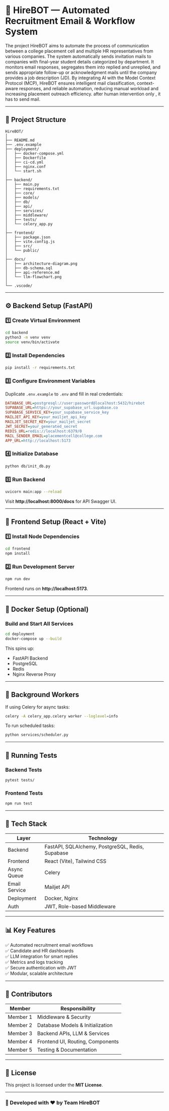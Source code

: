 # 🤖 HireBOT — Automated Recruitment Email & Workflow System

The project HireBOT aims to automate the process of communication between a college placement cell and multiple HR representatives from various companies. 
The system automatically sends invitation mails to companies with final-year student details categorized by department. It monitors email responses, segregates them into replied and unreplied, and sends appropriate follow-up or acknowledgment mails until the company provides a job description (JD). 
By integrating AI with the Model Context Protocol (MCP), HireBOT ensures intelligent mail classification, context-aware responses, and reliable automation, reducing manual workload and increasing placement outreach efficiency.
after human intervention only , it has to send mail.

---

## 🧱 Project Structure

```
HireBOT/
│
├── README.md
├── .env.example
├── deployment/
│   ├── docker-compose.yml
│   ├── Dockerfile
│   ├── ci-cd.yml
│   ├── nginx.conf
│   └── start.sh
│
├── backend/
│   ├── main.py
│   ├── requirements.txt
│   ├── core/
│   ├── models/
│   ├── db/
│   ├── api/
│   ├── services/
│   ├── middleware/
│   ├── tests/
│   └── celery_app.py
│
├── frontend/
│   ├── package.json
│   ├── vite.config.js
│   ├── src/
│   └── public/
│
├── docs/
│   ├── architecture-diagram.png
│   ├── db-schema.sql
│   ├── api-reference.md
│   └── llm-flowchart.png
│
└── .vscode/
```

---

## ⚙️ Backend Setup (FastAPI)

### 1️⃣ Create Virtual Environment
```bash
cd backend
python3 -m venv venv
source venv/bin/activate
```

### 2️⃣ Install Dependencies
```bash
pip install -r requirements.txt
```

### 3️⃣ Configure Environment Variables
Duplicate `.env.example` to `.env` and fill in real credentials:

```ini
DATABASE_URL=postgresql://user:password@localhost:5432/hirebot
SUPABASE_URL=https://your_supabase_url.supabase.co
SUPABASE_SERVICE_KEY=your_supabase_service_key
MAILJET_API_KEY=your_mailjet_api_key
MAILJET_SECRET_KEY=your_mailjet_secret
JWT_SECRET=your_generated_secret
REDIS_URL=redis://localhost:6379/0
MAIL_SENDER_EMAIL=placementcell@college.com
APP_URL=http://localhost:5173
```

### 4️⃣ Initialize Database
```bash
python db/init_db.py
```

### 5️⃣ Run Backend
```bash
uvicorn main:app --reload
```

Visit **http://localhost:8000/docs** for API Swagger UI.

---

## 💅 Frontend Setup (React + Vite)

### 1️⃣ Install Node Dependencies
```bash
cd frontend
npm install
```

### 2️⃣ Run Development Server
```bash
npm run dev
```
Frontend runs on **http://localhost:5173**.

---

## 🐳 Docker Setup (Optional)

### Build and Start All Services
```bash
cd deployment
docker-compose up --build
```
This spins up:
- FastAPI Backend  
- PostgreSQL  
- Redis  
- Nginx Reverse Proxy

---

## 🧠 Background Workers

If using Celery for async tasks:

```bash
celery -A celery_app.celery worker --loglevel=info
```

To run scheduled tasks:
```bash
python services/scheduler.py
```

---

## 🧪 Running Tests

### Backend Tests
```bash
pytest tests/
```

### Frontend Tests
```bash
npm run test
```

---

## 🧩 Tech Stack

| Layer | Technology |
|-------|-------------|
| Backend | FastAPI, SQLAlchemy, PostgreSQL, Redis, Supabase |
| Frontend | React (Vite), Tailwind CSS |
| Async Queue | Celery |
| Email Service | Mailjet API |
| Deployment | Docker, Nginx |
| Auth | JWT, Role-based Middleware |

---

## 📊 Key Features

✅ Automated recruitment email workflows  
✅ Candidate and HR dashboards  
✅ LLM integration for smart replies  
✅ Metrics and logs tracking  
✅ Secure authentication with JWT  
✅ Modular, scalable architecture  

---

## 🧭 Contributors

| Member | Responsibility |
|--------|-----------------|
| Member 1 | Middleware & Security |
| Member 2 | Database Models & Initialization |
| Member 3 | Backend APIs, LLM & Services |
| Member 4 | Frontend UI, Routing, Components |
| Member 5 | Testing & Documentation |

---

## 📜 License

This project is licensed under the **MIT License**.

---

### 🚀 Developed with ❤️ by Team HireBOT
